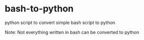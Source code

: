 # bash-to-python
python script to convert simple bash script to python

Note: Not everything written in bash can be converted to python
